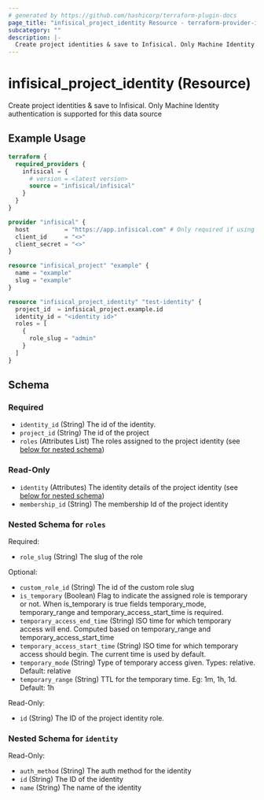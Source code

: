 ```yaml
---
# generated by https://github.com/hashicorp/terraform-plugin-docs
page_title: "infisical_project_identity Resource - terraform-provider-infisical"
subcategory: ""
description: |-
  Create project identities & save to Infisical. Only Machine Identity authentication is supported for this data source
---
```


# infisical_project_identity (Resource)

Create project identities & save to Infisical. Only Machine Identity authentication is supported for this data source

## Example Usage

```terraform
terraform {
  required_providers {
    infisical = {
      # version = <latest version>
      source = "infisical/infisical"
    }
  }
}

provider "infisical" {
  host          = "https://app.infisical.com" # Only required if using self hosted instance of Infisical, default is https://app.infisical.com
  client_id     = "<>"
  client_secret = "<>"
}

resource "infisical_project" "example" {
  name = "example"
  slug = "example"
}

resource "infisical_project_identity" "test-identity" {
  project_id  = infisical_project.example.id
  identity_id = "<identity id>"
  roles = [
    {
      role_slug = "admin"
    }
  ]
}
```

<!-- schema generated by tfplugindocs -->
## Schema

### Required

- `identity_id` (String) The id of the identity.
- `project_id` (String) The id of the project
- `roles` (Attributes List) The roles assigned to the project identity (see [below for nested schema](#nestedatt--roles))

### Read-Only

- `identity` (Attributes) The identity details of the project identity (see [below for nested schema](#nestedatt--identity))
- `membership_id` (String) The membership Id of the project identity

<a id="nestedatt--roles"></a>
### Nested Schema for `roles`

Required:

- `role_slug` (String) The slug of the role

Optional:

- `custom_role_id` (String) The id of the custom role slug
- `is_temporary` (Boolean) Flag to indicate the assigned role is temporary or not. When is_temporary is true fields temporary_mode, temporary_range and temporary_access_start_time is required.
- `temporary_access_end_time` (String) ISO time for which temporary access will end. Computed based on temporary_range and temporary_access_start_time
- `temporary_access_start_time` (String) ISO time for which temporary access should begin. The current time is used by default.
- `temporary_mode` (String) Type of temporary access given. Types: relative. Default: relative
- `temporary_range` (String) TTL for the temporary time. Eg: 1m, 1h, 1d. Default: 1h

Read-Only:

- `id` (String) The ID of the project identity role.


<a id="nestedatt--identity"></a>
### Nested Schema for `identity`

Read-Only:

- `auth_method` (String) The auth method for the identity
- `id` (String) The ID of the identity
- `name` (String) The name of the identity
